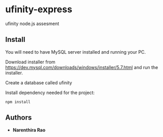 # ufinity-express
ufinity node.js assesment

## Install

You will need to have MySQL server installed and running your PC.

Download installer from https://dev.mysql.com/downloads/windows/installer/5.7.html and run the installer.

Create a database called ufinity

Install dependency needed for the project:

    npm install

<!-- ## Online link hosted on Heroku

    https://ufinity-express.herokuapp.com -->

## Authors

* **Narenthira Rao**
